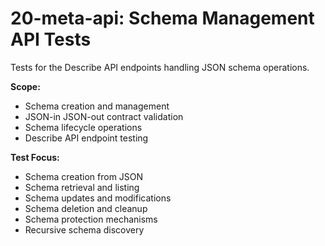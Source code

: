 # 20-meta-api: Schema Management API Tests

Tests for the Describe API endpoints handling JSON schema operations.

**Scope:**
- Schema creation and management
- JSON-in JSON-out contract validation
- Schema lifecycle operations
- Describe API endpoint testing

**Test Focus:**
- Schema creation from JSON
- Schema retrieval and listing
- Schema updates and modifications
- Schema deletion and cleanup
- Schema protection mechanisms
- Recursive schema discovery
